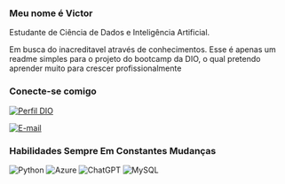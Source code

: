 ### Meu nome é Victor

Estudante de Ciência de Dados e Inteligência Artificial.
 
 Em busca do inacreditavel através de conhecimentos.
 Esse é apenas um readme simples para o projeto do bootcamp da DIO, o qual pretendo aprender muito para crescer profissionalmente



### Conecte-se comigo

[![Perfil DIO](https://img.shields.io/badge/-Meu%20Perfil%20na%20DIO-30A3DC?style=for-the-badge)](https://www.dio.me/users/victorhng)

[![E-mail](https://img.shields.io/badge/-Email-000?style=for-the-badge&logo=microsoft-outlook&logoColor=E94D5F)](mailto:victorhng@yahoo.com)

### Habilidades Sempre Em Constantes Mudanças

![Python](https://img.shields.io/badge/python-3670A0?style=for-the-badge&logo=python&logoColor=ffdd54)
![Azure](https://img.shields.io/badge/Azure-blue?style=for-the-badge&logo=microsoft%20azure&logoColor=blue&labelColor=FFFFFF&link=https%3A%2F%2Fimages.app.goo.gl%2FK7PN1jYJd57x4q7A8)
![ChatGPT](https://img.shields.io/badge/chatGPT-74aa9c?style=for-the-badge&logo=openai&logoColor=white)
![MySQL](https://img.shields.io/badge/mysql-4479A1.svg?style=for-the-badge&logo=mysql&logoColor=white)